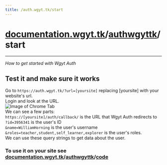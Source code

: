 ```yaml
---
title: /auth.wgyt.tk/start
---
```

# [documentation.wgyt.tk](https://documentation.wgyt.tk)/[authwgyttk](https://documentation.wgyt.tk/authwgyttk)/start
_________________
_How to get started with Wgyt Auth_
## Test it and make sure it works
Go to `https://auth.wgyt.tk/?url=[yoursite]` replacing [yoursite] with your website's url.  
Login and look at the URL.  
![Image of Chrome Tab](https://u.cubeupload.com/wgyt/Screenshot20210111at.png)  
We can see a few parts:  
`https://[yoursite]/auth/callback/` is the URL that Wgyt Auth redirects to  
`?id=3956341` is the user's ID  
`&name=WilliamHorning` is the user's username  
`&roles=teacher,student,self_learner,explorer` is the user's roles.  
We can use these query strings to get data about the user.

### To use it on your site see [documentation.wgyt.tk](https://documentation.wgyt.tk)/[authwgyttk](https://documentation.wgyt.tk/authwgyttk)/[code](https://documentation.wgyt.tk/authwgyttk/code/)
